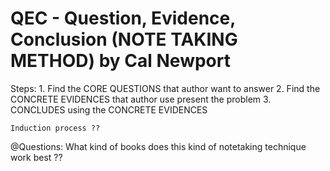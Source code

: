 # QEC - Question, Evidence, Conclusion (NOTE TAKING METHOD) by Cal Newport 

Steps: 
    1. Find the CORE QUESTIONS that author want to answer 
    2. Find the CONCRETE EVIDENCES that author use present the problem 
    3. CONCLUDES using the CONCRETE EVIDENCES   

    Induction process ?? 

@Questions: What kind of books does this kind of notetaking technique work best ?? 
